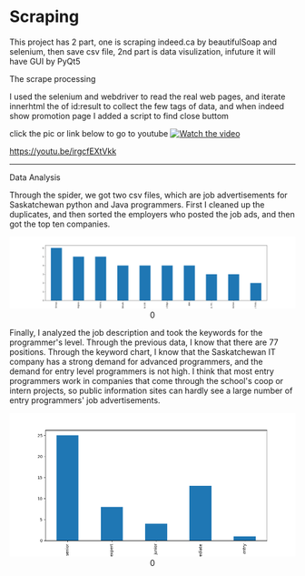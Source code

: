 # Scraping
This project has 2 part, one is scraping indeed.ca by beautifulSoap and selenium, then save csv file, 2nd part is data visulization, infuture it will have GUI by PyQt5

The scrape processing

I used the selenium and webdriver to read the real web pages, and iterate innerhtml the of id:result to collect the few tags of data, 
and when indeed show promotion page I added a script to find close buttom


click the pic or link below to go to youtube 
[![Watch the video](https://img.youtube.com/vi/irgcfEXtVkk/maxresdefault.jpg)](https://youtu.be/irgcfEXtVkk)

https://youtu.be/irgcfEXtVkk

********************************************

Data Analysis

Through the spider, we got two csv files, which are job advertisements for Saskatchewan python and Java programmers. 
First I cleaned up the duplicates, and then sorted the employers who posted the job ads, and then got the top ten companies.
<p align="center">
  <img src="https://github.com/kkwangsir/Scraping/blob/master/img/companies.png" width="1000" title="hover text">0
</p>


Finally, I analyzed the job description and took the keywords for the programmer's level. Through the previous data, I know that there are 77 positions. Through the keyword chart, I know that the Saskatchewan IT company has a strong demand for advanced programmers, and the demand for entry level programmers is not high.
I think that most entry programmers work in companies that come through the school's coop or intern projects, so public information sites can hardly see a large number of entry programmers' job advertisements.

<p align="center">
  <img src="https://github.com/kkwangsir/Scraping/blob/master/img/level.png" width="1000" title="hover text">0
</p
